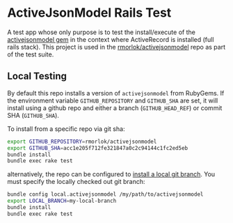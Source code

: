 # ActiveJsonModel Rails Test

A test app whose only purpose is to test the install/execute of the [activejsonmodel gem](https://rubygems.org/gems/activejsonmodel)
in the context where ActiveRecord is installed (full rails stack). This project is used in the [rmorlok/activejsonmodel](https://github.com/rmorlok/activejsonmodel) repo
as part of the test suite.

## Local Testing

By default this repo installs a version of `activejsonmodel` from RubyGems. If the environment variable 
`GITHUB_REPOSITORY` and `GITHUB_SHA` are set, it will install using a github repo and either a branch (`GITHUB_HEAD_REF`)
or commit SHA (`GITHUB_SHA`).

To install from a specific repo via git sha:

```bash
export GITHUB_REPOSITORY=rmorlok/activejsonmodel
export GITHUB_SHA=acc1e205f712fe321847a0c2c94144c1fc2ed5eb
bundle install
bundle exec rake test
```

alternatively, the repo can be configured to [install a local git branch](https://stackoverflow.com/questions/4487948/how-can-i-specify-a-local-gem-in-my-gemfile). You must specify the locally checked out git branch:

```bash
bundle config local.activejsonmodel /my/path/to/activejsonmodel
export LOCAL_BRANCH=my-local-branch
bundle install
bundle exec rake test
```

